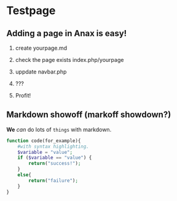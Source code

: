 Testpage
=============


Adding a page in Anax is easy!
------------------------

1. create yourpage.md

2. check the page exists index.php/yourpage

3. uppdate navbar.php

4. ???

5. Profit!


Markdown showoff (markoff showdown?)
------------------------------
**We** *can* do lots of `things` with markdown.
```php
function code(for_example){
    #with syntax highlighting.
    $variable = "value";
    if ($variable == "value") {
        return("success!");
    }
    else{
        return("failure");
    }
}
```
